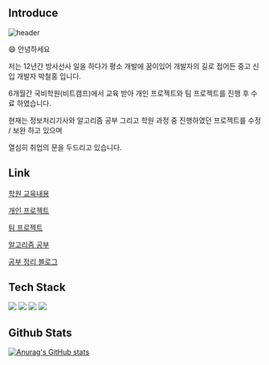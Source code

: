 ## Introduce
![header](https://capsule-render.vercel.app/api?type=slice&color=gradient&height=160&section=header&text=Hi!%20I'm%20Chulhong!&fontAlign=50&fontAlignY=70&fontSize=90&fontColor=000000)

😄 안녕하세요

저는 12년간 방사선사 일을 하다가 평소 개발에 꿈이있어 개발자의 길로 접어든 중고 신입 개발자 박철홍 입니다.

6개월간 국비학원(비트캠프)에서 교육 받아 개인 프로젝트와 팀 프로젝트를 진행 후 수료 하였습니다.  

현재는 정보처리기사와 알고리즘 공부 그리고 학원 과정 중 진행하였던 프로젝트를 수정 / 보완 하고 있으며

열심히 취업의 문을 두드리고 있습니다.

## Link
[학원 교육내용](https://github.com/hulis2/BitCamp)

[개인 프로젝트](https://github.com/hulis2/MiniPTJ_Bit)

[팀 프로젝트](https://github.com/hulis2/MainPTJ_Bit)

[알고리즘 공부](https://github.com/hulis2/Algorithms)

[공부 정리 블로그](https://blog.naver.com/hulis)

## Tech Stack
<img src="https://img.shields.io/badge/JAVA-007396?style=for-the-badge&logo=java&logoColor=white"> <img src="https://img.shields.io/badge/Spring-6DB33F?style=for-the-badge&logo=Spring&logoColor=white"> <img src="https://img.shields.io/badge/oracle-F80000?style=for-the-badge&logo=oracle&logoColor=white"> <img src="https://img.shields.io/badge/mysql-4479A1?style=for-the-badge&logo=mysql&logoColor=white">

## Github Stats
[![Anurag's GitHub stats](https://github-readme-stats.vercel.app/api?username=hulis2&show_icons=true&theme=cobalt)](https://github.com/anuraghazra/github-readme-stats)
</div> 
